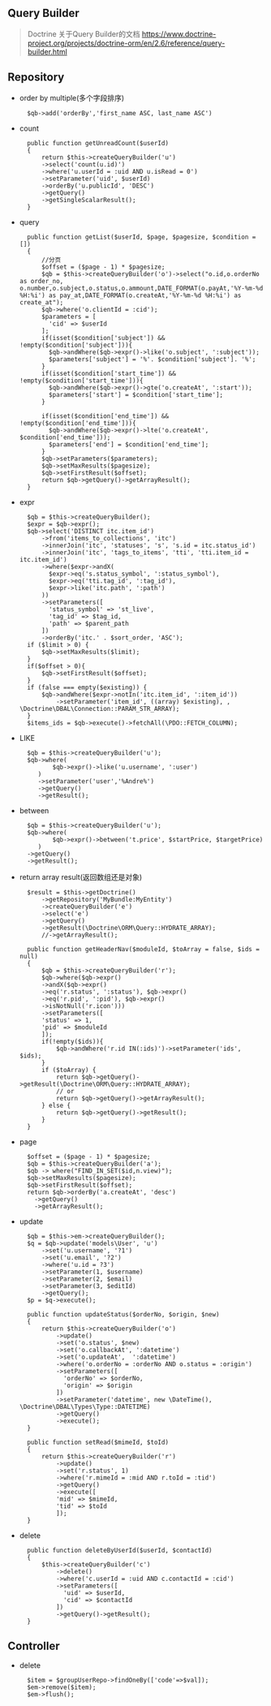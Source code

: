 ## Query Builder

>Doctrine 关于Query Builder的文档 https://www.doctrine-project.org/projects/doctrine-orm/en/2.6/reference/query-builder.html

## Repository
- order by multiple(多个字段排序)
    
        $qb->add('orderBy','first_name ASC, last_name ASC')
- count
    
        public function getUnreadCount($userId)
        {
            return $this->createQueryBuilder('u')
            ->select('count(u.id)')
            ->where('u.userId = :uid AND u.isRead = 0')
            ->setParameter('uid', $userId)
            ->orderBy('u.publicId', 'DESC')
            ->getQuery()
            ->getSingleScalarResult();
        }


- query

        public function getList($userId, $page, $pagesize, $condition = [])
        {
            //分页
            $offset = ($page - 1) * $pagesize;
            $qb = $this->createQueryBuilder('o')->select("o.id,o.orderNo as order_no, o.number,o.subject,o.status,o.ammount,DATE_FORMAT(o.payAt,'%Y-%m-%d %H:%i') as pay_at,DATE_FORMAT(o.createAt,'%Y-%m-%d %H:%i') as create_at");
            $qb->where('o.clientId = :cid');
            $parameters = [
              'cid' => $userId
            ];
            if(isset($condition['subject']) && !empty($condition['subject'])){
              $qb->andWhere($qb->expr()->like('o.subject', ':subject'));
              $parameters['subject'] = '%'. $condition['subject']. '%';
            }
            if(isset($condition['start_time']) && !empty($condition['start_time'])){
              $qb->andWhere($qb->expr()->gte('o.createAt', ':start'));
              $parameters['start'] = $condition['start_time'];
            }
            
            if(isset($condition['end_time']) && !empty($condition['end_time'])){
              $qb->andWhere($qb->expr()->lte('o.createAt', $condition['end_time']));
              $parameters['end'] = $condition['end_time'];
            }
            $qb->setParameters($parameters);
            $qb->setMaxResults($pagesize);
            $qb->setFirstResult($offset);   
            return $qb->getQuery()->getArrayResult();
        }
        
- expr
    
        $qb = $this->createQueryBuilder();
        $expr = $qb->expr();
        $qb->select('DISTINCT itc.item_id')
            ->from('items_to_collections', 'itc')
            ->innerJoin('itc', 'statuses', 's', 's.id = itc.status_id')
            ->innerJoin('itc', 'tags_to_items', 'tti', 'tti.item_id = itc.item_id')
            ->where($expr->andX(
              $expr->eq('s.status_symbol', ':status_symbol'),
              $expr->eq('tti.tag_id', ':tag_id'),
              $expr->like('itc.path', ':path')
            ))
            ->setParameters([
              'status_symbol' => 'st_live',
              'tag_id' => $tag_id,
              'path' => $parent_path
            ])
            ->orderBy('itc.' . $sort_order, 'ASC');
        if ($limit > 0) {
            $qb->setMaxResults($limit);
        }
        if($offset > 0){
            $qb->setFirstResult($offset);   
        }
        if (false === empty($existing)) {
            $qb->andWhere($expr->notIn('itc.item_id', ':item_id'))
                ->setParameter('item_id', ((array) $existing), , \Doctrine\DBAL\Connection::PARAM_STR_ARRAY);
        }
        $items_ids = $qb->execute()->fetchAll(\PDO::FETCH_COLUMN);
        
- LIKE
        
        $qb = $this->createQueryBuilder('u');
        $qb->where(
               $qb->expr()->like('u.username', ':user')
           )
           ->setParameter('user','%Andre%')
           ->getQuery()
           ->getResult();
           
- between

        $qb = $this->createQueryBuilder('u');
        $qb->where(
               $qb->expr()->between('t.price', $startPrice, $targetPrice)
           )
        ->getQuery()
        ->getResult();
        
- return array result(返回数组还是对象)

        $result = $this->getDoctrine()
            ->getRepository('MyBundle:MyEntity')
            ->createQueryBuilder('e')
            ->select('e')
            ->getQuery()
            ->getResult(\Doctrine\ORM\Query::HYDRATE_ARRAY);
            //->getArrayResult();
        
        public function getHeaderNav($moduleId, $toArray = false, $ids = null)
        {
            $qb = $this->createQueryBuilder('r');
            $qb->where($qb->expr()
            ->andX($qb->expr()
            ->eq('r.status', ':status'), $qb->expr()
            ->eq('r.pid', ':pid'), $qb->expr()
            ->isNotNull('r.icon')))
            ->setParameters([
            'status' => 1,
            'pid' => $moduleId
            ]);
            if(!empty($ids)){
                $qb->andWhere('r.id IN(:ids)')->setParameter('ids', $ids);
            }
            if ($toArray) {
                return $qb->getQuery()->getResult(\Doctrine\ORM\Query::HYDRATE_ARRAY);
                // or 
                return $qb->getQuery()->getArrayResult();
            } else {
                return $qb->getQuery()->getResult();
            }
        }

- page

        $offset = ($page - 1) * $pagesize;
        $qb = $this->createQueryBuilder('a');
        $qb -> where("FIND_IN_SET($id,n.view)");
        $qb->setMaxResults($pagesize);
        $qb->setFirstResult($offset);
        return $qb->orderBy('a.createAt', 'desc')
          ->getQuery()
          ->getArrayResult();
- update

        $qb = $this->em->createQueryBuilder();
        $q = $qb->update('models\User', 'u')
            ->set('u.username', '?1')
            ->set('u.email', '?2')
            ->where('u.id = ?3')
            ->setParameter(1, $username)
            ->setParameter(2, $email)
            ->setParameter(3, $editId)
            ->getQuery();
        $p = $q->execute();
        
        public function updateStatus($orderNo, $origin, $new)
        {
            return $this->createQueryBuilder('o')
                ->update()
                ->set('o.status', $new)
                ->set('o.callbackAt', ':datetime')
                ->set('o.updateAt',  ':datetime')
                ->where('o.orderNo = :orderNo AND o.status = :origin')
                ->setParameters([
                  'orderNo' => $orderNo,
                  'origin' => $origin
                ])
                ->setParameter('datetime', new \DateTime(), \Doctrine\DBAL\Types\Type::DATETIME)
                ->getQuery()
                ->execute();
        }
        
        public function setRead($mimeId, $toId)
        {
            return $this->createQueryBuilder('r')
                ->update()
                ->set('r.status', 1)
                ->where('r.mimeId = :mid AND r.toId = :tid')
                ->getQuery()
                ->execute([
                'mid' => $mimeId,
                'tid' => $toId
                ]);
        }
        
- delete

        public function deleteByUserId($userId, $contactId)
        {
            $this->createQueryBuilder('c')
                ->delete()
                ->where('c.userId = :uid AND c.contactId = :cid')
                ->setParameters([
                  'uid' => $userId,
                  'cid' => $contactId
                ])
                ->getQuery()->getResult();
        }

## Controller

- delete

        $item = $groupUserRepo->findOneBy(['code'=>$val]);
        $em->remove($item);
        $em->flush();
